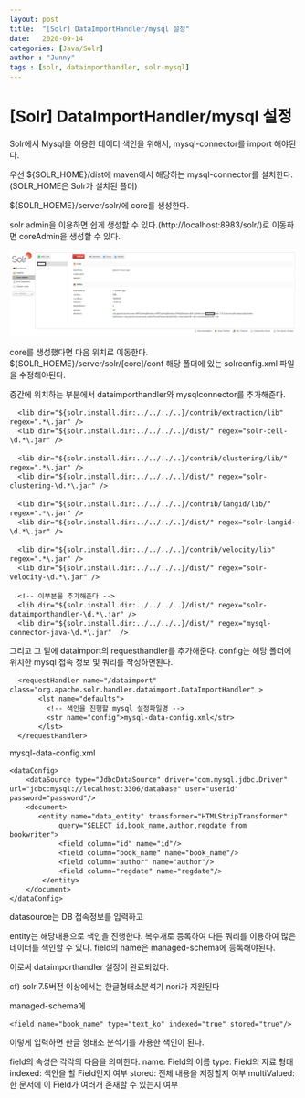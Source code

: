 ```yaml
---
layout: post
title:  "[Solr] DataImportHandler/mysql 설정"
date:   2020-09-14
categories: [Java/Solr]
author : "Junny"
tags : [solr, dataimporthandler, solr-mysql]
---
```

# [Solr] DataImportHandler/mysql 설정


Solr에서 Mysql을 이용한 데이터 색인을 위해서, mysql-connector를 import 해야된다.

우선 ${SOLR_HOME}/dist에 maven에서 해당하는 mysql-connector를 설치한다.
(SOLR_HOME은 Solr가 설치된 폴더)

${SOLR_HOEME}/server/solr/에 core를 생성한다.

solr admin을 이용하면 쉽게 생성할 수 있다.(http://localhost:8983/solr/)로 이동하면 coreAdmin을 생성할 수 있다.

![Solr admin core 생성페이지](/assets/image/java/Solr/2020-09-14-solr-dataimporthandler.png)


core를 생성했다면 다음 위치로 이동한다.
${SOLR_HOEME}/server/solr/[core]/conf 
해당 폴더에 있는 solrconfig.xml 파일을 수정해야된다.

중간에 위치하는 부분에서 dataimporthandler와 mysqlconnector를 추가해준다.

```
  <lib dir="${solr.install.dir:../../../..}/contrib/extraction/lib" regex=".*\.jar" />
  <lib dir="${solr.install.dir:../../../..}/dist/" regex="solr-cell-\d.*\.jar" />

  <lib dir="${solr.install.dir:../../../..}/contrib/clustering/lib/" regex=".*\.jar" />
  <lib dir="${solr.install.dir:../../../..}/dist/" regex="solr-clustering-\d.*\.jar" />

  <lib dir="${solr.install.dir:../../../..}/contrib/langid/lib/" regex=".*\.jar" />
  <lib dir="${solr.install.dir:../../../..}/dist/" regex="solr-langid-\d.*\.jar" />

  <lib dir="${solr.install.dir:../../../..}/contrib/velocity/lib" regex=".*\.jar" />
  <lib dir="${solr.install.dir:../../../..}/dist/" regex="solr-velocity-\d.*\.jar" />

  <!-- 이부분을 추가해준다 -->
  <lib dir="${solr.install.dir:../../../..}/dist/" regex="solr-dataimporthandler-\d.*\.jar" />
  <lib dir="${solr.install.dir:../../../..}/dist/" regex="mysql-connector-java-\d.*\.jar"  />
```


그리고 그 밑에 dataimport의 requesthandler를 추가해준다.
config는 해당 폴더에 위치한 mysql 접속 정보 및 쿼리를 작성하면된다.

```
  <requestHandler name="/dataimport" class="org.apache.solr.handler.dataimport.DataImportHandler" > 
       <lst name="defaults">
         <!-- 색인을 진행할 mysql 설정파일명 -->
         <str name="config">mysql-data-config.xml</str> 
       </lst>
  </requestHandler>
```

mysql-data-config.xml

```
<dataConfig>
    <dataSource type="JdbcDataSource" driver="com.mysql.jdbc.Driver" url="jdbc:mysql://localhost:3306/database" user="userid" password="password"/>
    <document>
       <entity name="data_entity" transformer="HTMLStripTransformer"
    		query="SELECT id,book_name,author,regdate from bookwriter">
			<field column="id" name="id"/>
			<field column="book_name" name="book_name"/>
			<field column="author" name="author"/>
			<field column="regdate" name="regdate"/>
        </entity>
    </document>
</dataConfig>
```
datasource는 DB 접속정보를 입력하고

entity는 해당내용으로 색인을 진행한다. 복수개로 등록하여 다른 쿼리를 이용하여 많은 데이터를 색인할 수 있다.
field의 name은 managed-schema에 등록해야된다.

이로써 dataimporthandler 설정이 완료되었다.

cf)
solr 7.5버전 이상에서는 한글형태소분석기 nori가 지원된다

managed-schema에 
```
<field name="book_name" type="text_ko" indexed="true" stored="true"/>
```
이렇게 입력하면 한글 형태소 분석기를 사용한 색인이 된다.

field의 속성은 각각의 다음을 의미한다.
name: Field의 이름
type: Field의 자료 형태
indexed: 색인을 할 Field인지 여부
stored: 전체 내용을 저장할지 여부
multiValued: 한 문서에 이 Field가 여러개 존재할 수 있는지 여부


